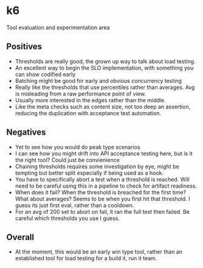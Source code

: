 # k6

Tool evaluation and experimentation area

## Positives

* Thresholds are really good, the grown up way to talk about load testing.
* An excellent way to begin the SLO implementation, with something you can show codified early
* Batching might be good for early and obvious concurrency testing
* Really like the thresholds that use percentiles rather than averages. Avg is misleading from a raw performance point of view.
* Usually more interested in the edges rather than the middle.
* Like the meta checks such as content size, not too deep an assertion, reducing the duplication with acceptance test automation.

## Negatives

* Yet to see how you would do peak type scenarios
* I can see how you might drift into API acceptance testing here, but is it the right tool? Could just be convienience
* Chaining thresholds requires some investigation by eye, might be tempting but better split especially if being used as a hook.
* You have to specifically abort a test when a threshold is reached. Will need to be careful using this in a pipeline to check for artifact readiness.
* When does it fail? When the threshold is breached for the first time? What about averages? Seems to be when you first hit that threshold. I guess its just first eval, rather than a cooldown.
* For an avg of 200 set to abort on fail, it ran the full test then failed. Be careful which thresholds you use I guess.

## Overall

* At the moment, this would be an early win type tool, rather than an established tool for load testing for a build it, run it team.
